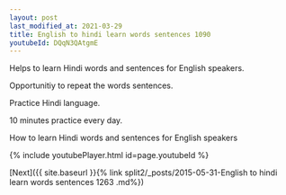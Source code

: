 ```yaml
---
layout: post
last_modified_at: 2021-03-29
title: English to hindi learn words sentences 1090 
youtubeId: DQqN3QAtgmE
---
```

 
 
Helps to learn Hindi words and sentences for English speakers.

Opportunitiy to repeat the words sentences. 

Practice Hindi language. 
 
10 minutes practice every day. 
 
How to learn Hindi words and sentences for English speakers 
 
{% include youtubePlayer.html id=page.youtubeId %}
 
 
[Next]({{ site.baseurl }}{% link  split2/_posts/2015-05-31-English to hindi learn words sentences 1263 .md%})
 
